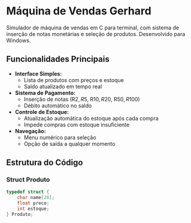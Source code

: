 # Máquina de Vendas Gerhard

Simulador de máquina de vendas em C para terminal, com sistema de inserção de notas monetárias e seleção de produtos. Desenvolvido para Windows.

## Funcionalidades Principais

- **Interface Simples:**
  - Lista de produtos com preços e estoque
  - Saldo atualizado em tempo real
- **Sistema de Pagamento:**
  - Inserção de notas (R$2, R$5, R$10, R$20, R$50, R$100)
  - Débito automático no saldo
- **Controle de Estoque:**
  - Atualização automática do estoque após cada compra
  - Impede compras com estoque insuficiente
- **Navegação:**
  - Menu numérico para seleção
  - Opção de saída a qualquer momento

## Estrutura do Código

### Struct Produto
```c
typedef struct {
    char name[20];
    float preco; 
    int estoque;
} Produto;
